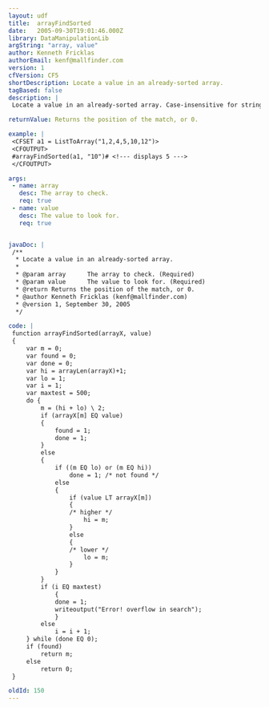 ```yaml
---
layout: udf
title:  arrayFindSorted
date:   2005-09-30T19:01:46.000Z
library: DataManipulationLib
argString: "array, value"
author: Kenneth Fricklas
authorEmail: kenf@mallfinder.com
version: 1
cfVersion: CF5
shortDescription: Locate a value in an already-sorted array.
tagBased: false
description: |
 Locate a value in an already-sorted array. Case-insensitive for strings. Code is useful since converting to a list would require finding a unique delimiter.

returnValue: Returns the position of the match, or 0.

example: |
 <CFSET a1 = ListToArray("1,2,4,5,10,12")>
 <CFOUTPUT>
 #arrayFindSorted(a1, "10")# <!--- displays 5 --->
 </CFOUTPUT>

args:
 - name: array
   desc: The array to check.
   req: true
 - name: value
   desc: The value to look for.
   req: true


javaDoc: |
 /**
  * Locate a value in an already-sorted array.
  * 
  * @param array      The array to check. (Required)
  * @param value      The value to look for. (Required)
  * @return Returns the position of the match, or 0. 
  * @author Kenneth Fricklas (kenf@mallfinder.com) 
  * @version 1, September 30, 2005 
  */

code: |
 function arrayFindSorted(arrayX, value) 
 {
     var m = 0;    
     var found = 0;
     var done = 0;
     var hi = arrayLen(arrayX)+1;
     var lo = 1;
     var i = 1;
     var maxtest = 500;
     do {
         m = (hi + lo) \ 2;
         if (arrayX[m] EQ value)
         {
             found = 1;
             done = 1;
         }
         else
         {
             if ((m EQ lo) or (m EQ hi))
                 done = 1; /* not found */
             else
             {    
                 if (value LT arrayX[m])
                 {
                 /* higher */
                     hi = m;
                 }
                 else
                 {
                 /* lower */
                     lo = m;
                 }
             }
         }
         if (i EQ maxtest)
             {
             done = 1;
             writeoutput("Error! overflow in search");
             }
         else
             i = i + 1;
     } while (done EQ 0);
     if (found)
         return m;
     else
         return 0;
 }

oldId: 150
---
```


